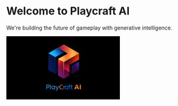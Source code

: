 <!DOCTYPE html>
<html>
  <head>
    <title>Playcraft AI</title>
    <meta charset="UTF-8" />
  </head>
  <body>
    <h1>Welcome to Playcraft AI</h1>
    <p>We're building the future of gameplay with generative intelligence.</p>
    <img src="/assets/images/PlayCraftAI_Logo.png" alt="Playcraft AI Logo" style="max-width: 300px;">
  </body>
</html>
